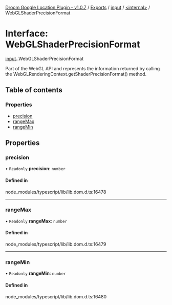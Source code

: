 [Droom Google Location Plugin - v1.0.7](../README.md) / [Exports](../modules.md) / [input](../modules/input.md) / [<internal\>](../modules/input._internal_.md) / WebGLShaderPrecisionFormat

# Interface: WebGLShaderPrecisionFormat

[input](../modules/input.md).[<internal>](../modules/input._internal_.md).WebGLShaderPrecisionFormat

Part of the WebGL API and represents the information returned by calling the WebGLRenderingContext.getShaderPrecisionFormat() method.

## Table of contents

### Properties

- [precision](input._internal_.WebGLShaderPrecisionFormat.md#precision)
- [rangeMax](input._internal_.WebGLShaderPrecisionFormat.md#rangemax)
- [rangeMin](input._internal_.WebGLShaderPrecisionFormat.md#rangemin)

## Properties

### precision

• `Readonly` **precision**: `number`

#### Defined in

node_modules/typescript/lib/lib.dom.d.ts:16478

___

### rangeMax

• `Readonly` **rangeMax**: `number`

#### Defined in

node_modules/typescript/lib/lib.dom.d.ts:16479

___

### rangeMin

• `Readonly` **rangeMin**: `number`

#### Defined in

node_modules/typescript/lib/lib.dom.d.ts:16480
